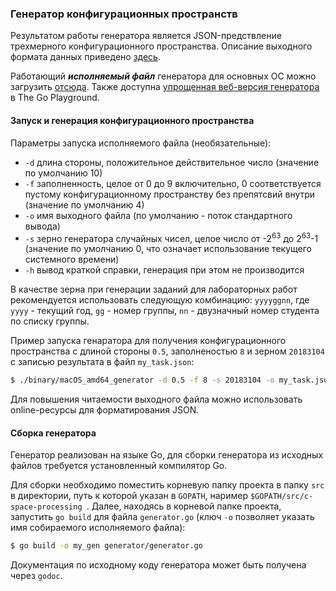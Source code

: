 ### Генератор конфигурационных пространств

Результатом работы генератора является JSON-предствление трехмерного конфигурационного пространства.
Описание выходного формата данных приведено [здесь](formats.md).

Работающий ***исполняемый файл*** генератора для основных ОС можно загрузить [отсюда](https://github.com/vvoZokk/c-space-processing/tree/master/generator/binary).
Также доступна [упрощенная веб-версия генератора](https://play.golang.org/p/VrmEy9uVR4g) в The Go Playground.


#### Запуск  и генерация конфигурационного пространства

Параметры запуска исполняемого файла (необязательные):

* `-d` длина стороны, положительное действительное число (значение по умолчанию 10)
* `-f` заполненность, целое от 0 до 9 включительно, 0 соответствуется пустому конфигурационному пространству без препятсвий внутри (значение по умолчанию 4)
* `-o` имя выходного файла (по умолчанию - поток стандартного вывода)
* `-s` зерно генератора случайных чисел, целое число от -2<sup>63</sup> до 2<sup>63</sup>-1 (значение по умолчанию 0, что означает использование текущего системного времени)
* `-h` вывод краткой справки, генерация при этом не производится

В качестве зерна при генерации заданий для лабораторных работ рекомендуется использовать следующую комбинацию: `yyyyggnn`, где `yyyy` - текущий год, `gg` - номер группы, `nn` - двузначный номер студента по списку группы.


Пример запуска генаратора для получения конфигурационного пространства с длиной стороны `0.5`, заполненостью `8` и зерном `20183104` с записью результата в файл `my_task.json`:

``` bash
$ ./binary/macOS_amd64_generator -d 0.5 -f 8 -s 20183104 -o my_task.json
```

Для повышения читаемости выходного файла можно использовать online-ресурсы для форматирования JSON.


#### Сборка генератора

Генератор реализован на языке Go, для сборки генератора из исходных файлов требуется установленный компилятор Go.

Для сборки необходимо поместить корневую папку проекта в папку `src` в директории, путь к которой указан в `GOPATH`, наример `$GOPATH/src/c-space-processing `.
Далее, находясь в корневой папке проекта, запустить `go build` для файла `generator.go` (ключ `-o` позволяет указать имя собираемого исполняемого файла):

``` bash
$ go build -o my_gen generator/generator.go
```

Документация по исходному коду генератора может быть получена через `godoc`.
